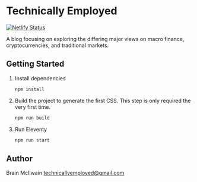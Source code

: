 # Technically Employed

[![Netlify Status](https://api.netlify.com/api/v1/badges/510602ff-9c2a-4e9a-a142-2f7ff4d72ccb/deploy-status)](https://app.netlify.com/sites/macro-notes/deploys)

A blog focusing on exploring the differing major views on macro finance, cryptocurrencies, and traditional markets.

## Getting Started

1. Install dependencies

   ```sh
   npm install
   ```

2. Build the project to generate the first CSS. This step is only required the very first time.

   ```sh
   npm run build
   ```

3. Run Eleventy

   ```sh
   npm run start
   ```

## Author

Brain McIlwain <technicallyemployed@gmail.com>
